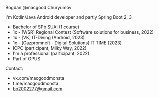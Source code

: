 Bogdan @macgood Churyumov

I'm Kotlin/Java Android developer and partly Spring Boot 2, 3 

- Bachelor of SPb SUAI (1 course)
- 1x - [WSR] Regional Contest (Software solutions for business, 2022)
- 1x - [VK] IT-Diving (Android, 2023)
- 1x - [Gazpromneft - Digital Solutions] IT TIME (2023)
- ICPC (participant, Milky Way, 2022) 
- I'm a professional (participant, 2022)
- Part of OPUS

Contact:
- vk.com/macgoodmonsta
- t.me/macgoodmonsta
- bo2002277@gmail.com
